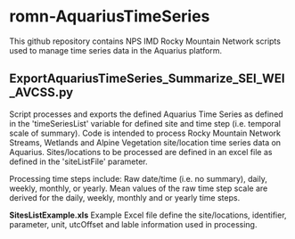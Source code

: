 # romn-AquariusTimeSeries
This github repository contains NPS IMD Rocky Mountain Network scripts used to manage time series data in the Aquarius platform.


## ExportAquariusTimeSeries_Summarize_SEI_WEI_AVCSS.py
Script processes and exports the defined Aquarius Time Series as defined in the 'timeSeriesList' variable for defined site and time step (i.e. temporal scale of summary).
Code is intended to process Rocky Mountain Network Streams, Wetlands and Alpine Vegetation site/location time series data on Aquarius.  Sites/locations to be processed are defined in an excel file as defined in the 'siteListFile' parameter.

Processing time steps include: Raw date/time (i.e. no summary), daily, weekly, monthly, or yearly.
Mean values of the raw time step scale are derived for the daily, weekly, monthly and or yearly time steps.

**SitesListExample.xls** Example Excel file define the site/locations, identifier, parameter, unit, utcOffset and lable information used in processing. 
